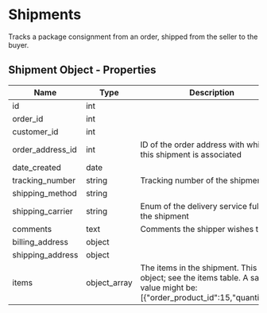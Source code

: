 # Shipments 

Tracks a package consignment from an order, shipped from the seller to the buyer.

## Shipment Object - Properties

| Name | Type | Description |
| --- | --- | --- |
| id | int |
| order_id | int |
| customer_id | int |
| order_address_id | int | ID of the order address with which this shipment is associated |
| date_created | date |
| tracking_number | string | Tracking number of the shipment |
| shipping_method | string |
| shipping_carrier | string | Enum of the delivery service fulfilling the shipment |
| comments | text | Comments the shipper wishes to add |
| billing_address | object |
| shipping_address | object |
| items | object_array | The items in the shipment. This is an object; see the items table. A sample value might be: [{"order_product_id":15,"quantity":2}] 
